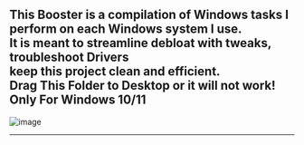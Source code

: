 This Booster is a compilation of Windows tasks I perform on each Windows system I use.           
It is meant to streamline debloat with tweaks, troubleshoot Drivers                       
keep this project clean and efficient.                                  
Drag This Folder to Desktop or it will not work!
Only For Windows 10/11
---------------------------------------------------------------------------------------
![image](https://github.com/adasjusk/Orange-Booster/assets/100019532/2ffa3fa9-08e2-43c7-8031-bcdfac2fc9f6)



---------------------------------------------------
